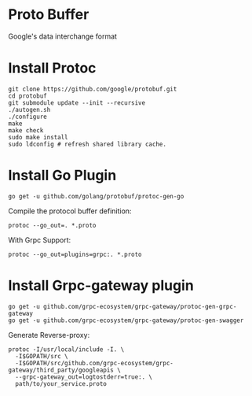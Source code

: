 # Proto Buffer

Google's data interchange format

# Install Protoc

```
git clone https://github.com/google/protobuf.git
cd protobuf
git submodule update --init --recursive
./autogen.sh
./configure
make
make check
sudo make install
sudo ldconfig # refresh shared library cache.
```

# Install Go Plugin

```
go get -u github.com/golang/protobuf/protoc-gen-go
```

Compile the protocol buffer definition:

```
protoc --go_out=. *.proto
```

With Grpc Support:

```
protoc --go_out=plugins=grpc:. *.proto
```

# Install Grpc-gateway plugin


```
go get -u github.com/grpc-ecosystem/grpc-gateway/protoc-gen-grpc-gateway
go get -u github.com/grpc-ecosystem/grpc-gateway/protoc-gen-swagger
```

Generate Reverse-proxy:

```
protoc -I/usr/local/include -I. \
  -I$GOPATH/src \
  -I$GOPATH/src/github.com/grpc-ecosystem/grpc-gateway/third_party/googleapis \
  --grpc-gateway_out=logtostderr=true:. \
  path/to/your_service.proto
```